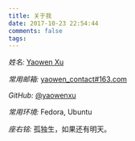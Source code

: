 ```yaml
---
title: 关于我
date: 2017-10-23 22:54:44
comments: false
tags: 
---
```


  <i class="fa fa-user-circle-o"> 姓名:</i> [Yaowen Xu](https://www.cnblogs.com/xuyaowen) 

  <i class="fa fa-envelope"> 常用邮箱:</i> [yaowen_contact#163.com](yaowen_contact@163.com)

  <i class="fa fa-github"> GitHub:</i> [@yaowenxu](https://github.com/yaowenxu)

  <i class="fa fa-linux"> 常用环境:</i> Fedora, Ubuntu 

  <i class="fa fa-fire"> 座右铭:</i> 孤独生，如果还有明天。